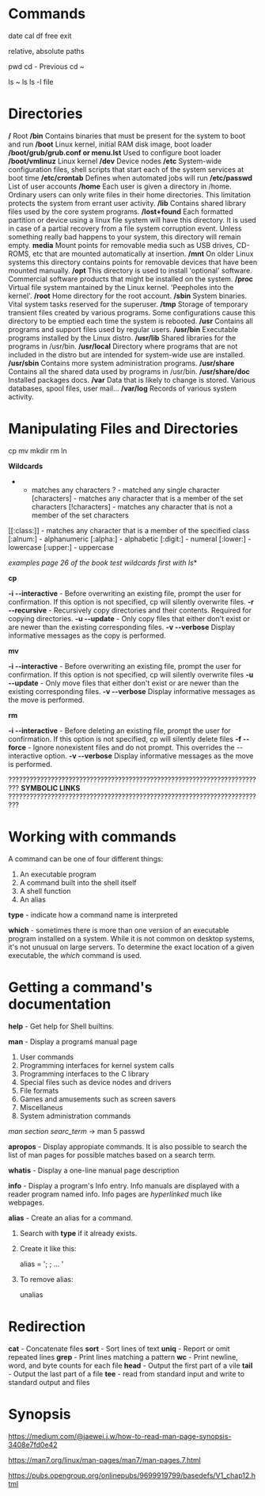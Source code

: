 # Commands

date
cal
df
free
exit

relative, absolute paths

pwd
cd -  Previous
cd ~

ls ~
ls 
ls -l
file

# Directories

**/** Root
**/bin** Contains binaries that must be present for the system to boot and run
**/boot** Linux kernel, initial RAM disk image, boot loader
**/boot/grub/grub.conf or menu.lst** Used to configure boot loader
**/boot/vmlinuz** Linux kernel
**/dev** Device nodes
**/etc** System-wide configuration files, shell scripts that start each of the system services at boot time
**/etc/crontab** Defines when automated jobs will run
**/etc/passwd** List of user accounts
**/home** Each user is given a directory in /home. Ordinary users can only write files in their home directories. This limitation protects the system from errant user activity.
**/lib** Contains shared library files used by the core system programs.
**/lost+found** Each formatted partition or device using a linux file system will have this directory. It is used in case of a partial recovery from a file system corruption event. Unless something really bad happens to your system, this directory will remain empty.
**media** Mount points for removable media such as USB drives, CD-ROMS, etc that are mounted automatically at insertion.
**/mnt** On older Linux systems this directory contains points for removable devices that have been mounted manually.
**/opt** This directory is used to install 'optional' software. Commercial software products that might be installed on the system.
**/proc** Virtual file system mantained by the Linux kernel. 'Peepholes into the kernel'.
**/root** Home directory for the root account.
**/sbin** System binaries. Vital system tasks reserved for the superuser.
**/tmp** Storage of temporary transient files created by various programs. Some configurations cause this directory to be emptied each time the system is rebooted.
**/usr** Contains all programs and support files used by regular users.
**/usr/bin** Executable programs installed by the Linux distro.
**/usr/lib** Shared libraries for the programs in /usr/bin.
**/usr/local** Directory where programs that are not included in the distro but are intended for system-wide use are installed.
**/usr/sbin** Contains more system administration programs.
**/usr/share** Contains all the shared data used by programs in /usr/bin.
**/usr/share/doc** Installed packages docs.
**/var** Data that is likely to change is stored. Various databases, spool files, user mail...
**/var/log** Records of various system activity.

# Manipulating Files and Directories

cp
mv
mkdir
rm
ln 

**Wildcards**

* - matches any characters
? - matched any single character
[characters] - matches any character that is a member of the set characters
[!characters] - matches any character that is not a member of the set characters 

[[:class:]] - matches any character that is a member of the specified class
[:alnum:] - alphanumeric
[:alpha:] - alphabetic
[:digit:] - numeral
[:lower:] - lowercase
[:upper:] - uppercase

*examples page 26 of the book*
*test wildcards first with ls**

**cp**

**-i --interactive** - Before overwriting an existing file, prompt the user for confirmation. If this option is not specified, cp will silently overwrite files. 
**-r --recursive** -  Recursively copy directories and their contents. Required for copying directories.
**-u --update** - Only copy files that either don't exist or are newer than the existing corresponding files.
**-v --verbose** Display informative messages as the copy is performed.

**mv**

**-i --interactive** - Before overwriting an existing file, prompt the user for confirmation. If this option is not specified, cp will silently overwrite files
**-u --update** - Only move files that either don't exist or are newer than the existing corresponding files.
**-v --verbose** Display informative messages as the move is performed.

**rm**

**-i --interactive** - Before deleting an existing file, prompt the user for confirmation. If this option is not specified, cp will silently delete files
**-f --force** - Ignore nonexistent files and do not prompt. This overrides the --interactive option.
**-v --verbose** Display informative messages as the move is performed.


?????????????????????????????????????????????????????????????????????????
**SYMBOLIC LINKS**
?????????????????????????????????????????????????????????????????????????


# Working with commands

A command can be one of four different things:

1. An executable program
2. A command built into the shell itself
3. A shell function
4. An alias

**type** - indicate how a command name is interpreted

**which** - sometimes there is more than one version of an executable program installed on a system. While it is not common on desktop systems, it's not unusual on large servers.
To determine the exact location of a given executable, the *which* command is used.

# Getting a command's documentation

**help** - Get help for Shell builtins.

**man** - Display a programś manual page

1. User commands
2. Programming interfaces for kernel system calls
3. Programming interfaces to the C library
4. Special files such as device nodes and drivers
5. File formats
6. Games and amusements such as screen savers
7. Miscellaneus
8. System administration commands

*man section searc_term* -> man 5 passwd

**apropos** - Display appropiate commands. It is also possible to search the list of man pages for possible matches based on a search term.

**whatis** - Display a one-line manual page description

**info** - Display a program's Info entry. Info manuals are displayed with a reader program named info. Info pages are *hyperlinked* much like webpages.

**alias** - Create an alias for a command.

1. Search with **type** if it already exists.
2. Create it like this:

    alias <name> = '<command>; <command>; ... '

3. To remove alias:

    unalias <command>

# Redirection

**cat** - Concatenate files
**sort** - Sort lines of text
**uniq** - Report or omit repeated lines
**grep** - Print lines matching a pattern
**wc** - Print newline, word, and byte counts for each file
**head** - Output the first part of a vile
**tail** - Output the last part of a file
**tee** - read from standard input and write to standard output and files



# Synopsis

https://medium.com/@jaewei.j.w/how-to-read-man-page-synopsis-3408e7fd0e42

https://man7.org/linux/man-pages/man7/man-pages.7.html

https://pubs.opengroup.org/onlinepubs/9699919799/basedefs/V1_chap12.html

